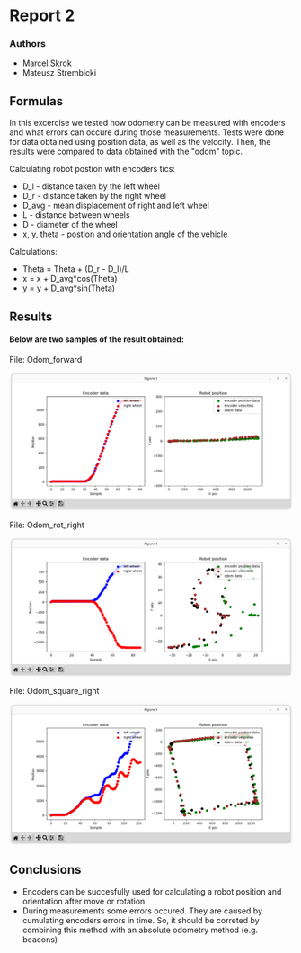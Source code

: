 # Report 2

### Authors

- Marcel Skrok
- Mateusz Strembicki

## Formulas

In this excercise we tested how odometry can be measured with encoders and what errors can occure during those measurements. Tests were done for data obtained using position data, as well as the velocity. Then, the results were compared to data obtained with the "odom" topic. 

Calculating robot postion with encoders tics:
- D_l - distance taken by the left wheel
- D_r - distance taken by the right wheel
- D_avg - mean displacement of right and left wheel
- L - distance between wheels
- D - diameter of the wheel
- x, y, theta - postion and orientation angle of the vehicle

Calculations:
- Theta = Theta + (D_r - D_l)/L
- x = x + D_avg*cos(Theta)
- y = y + D_avg*sin(Theta)

## Results

 #### Below are two samples of the result obtained:
 File: Odom_forward

![alt text](forward.png)

 File: Odom_rot_right

![alt text](rot_right.png)

 File: Odom_square_right

![alt text](sqr_right.png)

## Conclusions

- Encoders can be succesfully used for calculating a robot position and orientation after move or rotation.
- During measurements some errors occured. They are caused by cumulating encoders errors in time. So, it should be correted by combining this method with an absolute odometry method (e.g. beacons)

